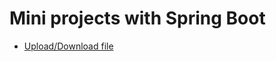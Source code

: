 # Mini projects with Spring Boot

* [Upload/Download file](https://github.com/randrin/mini-projects-spring-boot/tree/master/upload-download-file)
